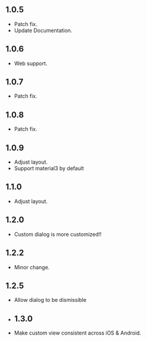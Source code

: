 ## 1.0.5

* Patch fix.
* Update Documentation.

## 1.0.6

* Web support.

## 1.0.7

* Patch fix.

## 1.0.8

* Patch fix.

## 1.0.9
* Adjust layout.
* Support material3 by default

## 1.1.0
* Adjust layout.

## 1.2.0
* Custom dialog is more customized!!

## 1.2.2
* Minor change.

## 1.2.5
* Allow dialog to be dismissible

* ## 1.3.0
* Make custom view consistent across iOS & Android.
